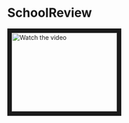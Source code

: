 # SchoolReview
<a href="http://www.youtube.com/watch?feature=player_embedded&v=nDXaJe7J4es" target="_blank">
 <img src="http://img.youtube.com/vi/nDXaJe7J4es/hqdefault.jpg" alt="Watch the video" width="240" height="180" border="10" />
</a>
